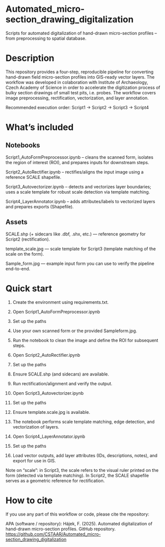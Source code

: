 #  Automated_micro-section_drawing_digitalization
Scripts for automated digitalization of hand-drawn micro-section profiles – from preprocessing to spatial database.


#  Description

This repository provides a four-step, reproducible pipeline for converting hand-drawn field micro-section profiles into GIS-ready vector layers. The workflow was developed in colaboration with Institute of Archaeology, Czech Academy of Science in order to accelerate the digitization process of bulky section drawings of small test pits, i.e. probes.  The workflow covers image preprocessing, rectification, vectorization, and layer annotation.

Recommended execution order: Script1 → Script2 → Script3 → Script4

#  What’s included

## Notebooks

Script1_AutoFormPreprocessor.ipynb – cleans the scanned form, isolates the region of interest (ROI), and prepares inputs for downstream steps.

Script2_AutoRectifier.ipynb – rectifies/aligns the input image using a reference SCALE shapefile.

Script3_Autovectorizer.ipynb – detects and vectorizes layer boundaries; uses a scale template for robust scale detection via template matching.

Script4_LayerAnnotator.ipynb – adds attributes/labels to vectorized layers and prepares exports (Shapefile).

## Assets

SCALE.shp (+ sidecars like .dbf, .shx, etc.) — reference geometry for Script2 (rectification).

template_scale.jpg — scale template for Script3 (template matching of the scale on the form).

Sample_form.jpg — example input form you can use to verify the pipeline end-to-end.


# Quick start

1) Create the environment using requirements.txt.

2) Open Script1_AutoFormPreprocessor.ipynb

3) Set up the paths

4) Use your own scanned form or the provided Sampleform.jpg.

5) Run the notebook to clean the image and define the ROI for subsequent steps.

6) Open Script2_AutoRectifier.ipynb

7) Set up the paths

8) Ensure SCALE.shp (and sidecars) are available.

9) Run rectification/alignment and verify the output.

10) Open Script3_Autovectorizer.ipynb

11) Set up the paths

12) Ensure template.scale.jpg is available.

13) The notebook performs scale template matching, edge detection, and vectorization of layers.

14) Open Script4_LayerAnnotator.ipynb

15) Set up the paths

16) Load vector outputs, add layer attributes (IDs, descriptions, notes), and export for use in GIS.

Note on “scale”: in Script3, the scale refers to the visual ruler printed on the form (detected via template matching). In Script2, the SCALE shapefile serves as a geometric reference for rectification.

# How to cite

If you use any part of this workflow or code, please cite the repository:

APA (software / repository):
Hájek, F. (2025). Automated digitalization of hand-drawn micro-section profiles. GitHub repository. https://github.com/CSTAAR/Automated_micro-section_drawing_digitalization
